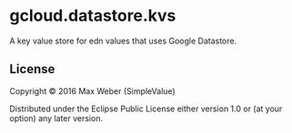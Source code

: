 # gcloud.datastore.kvs

A key value store for edn values that uses Google Datastore.

## License

Copyright © 2016 Max Weber (SimpleValue)

Distributed under the Eclipse Public License either version 1.0 or (at
your option) any later version.
